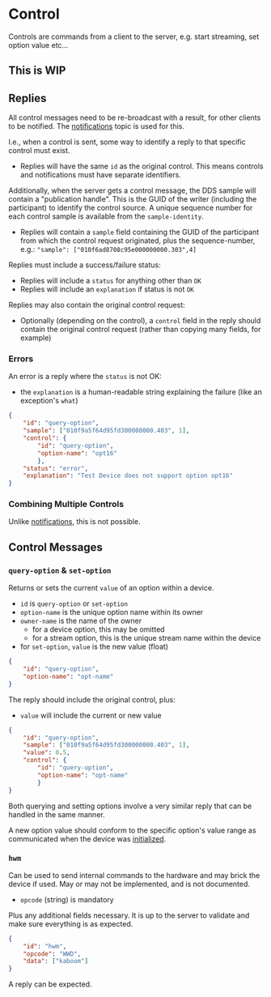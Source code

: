
# Control

Controls are commands from a client to the server, e.g. start streaming, set option value etc...

## This is WIP


## Replies

All control messages need to be re-broadcast with a result, for other clients to be notified. The [notifications](notifications.md) topic is used for this.

I.e., when a control is sent, some way to identify a reply to that specific control must exist.

- Replies will have the same `id` as the original control. This means controls and notifications must have separate identifiers.

Additionally, when the server gets a control message, the DDS sample will contain a "publication handle". This is the GUID of the writer (including the participant) to identify the control source. A unique sequence number for each control sample is available from the `sample-identity`.

- Replies will contain a `sample` field containing the GUID of the participant from which the control request originated, plus the sequence-number, e.g.: `"sample": ["010f6ad8708c95e000000000.303",4]`

Replies must include a success/failure status:

- Replies will include a `status` for anything other than `OK`
- Replies will include an `explanation` if status is not `OK`

Replies may also contain the original control request:

- Optionally (depending on the control), a `control` field in the reply should contain the original control request (rather than copying many fields, for example)


### Errors

An error is a reply where the `status` is not OK:

- the `explanation` is a human-readable string explaining the failure (like an exception's `what`)

```JSON
{
    "id": "query-option",
    "sample": ["010f9a5f64d95fd300000000.403", 1],
    "control": {
        "id": "query-option",
        "option-name": "opt16"
        },
    "status": "error",
    "explanation": "Test Device does not support option opt16"
}
```


### Combining Multiple Controls

Unlike [notifications](notifications.md), this is not possible.


## Control Messages

### `query-option` & `set-option`

Returns or sets the current `value` of an option within a device.

- `id` is `query-option` or `set-option`
- `option-name` is the unique option name within its owner
- `owner-name` is the name of the owner
    - for a device option, this may be omitted
    - for a stream option, this is the unique stream name within the device
- for `set-option`, `value` is the new value (float)

```JSON
{
    "id": "query-option",
    "option-name": "opt-name"
}
```

The reply should include the original control, plus:

- `value` will include the current or new value

```JSON
{
    "id": "query-option",
    "sample": ["010f9a5f64d95fd300000000.403", 1],
    "value": 0.5,
    "control": {
        "id": "query-option",
        "option-name": "opt-name"
        }
}
```

Both querying and setting options involve a very similar reply that can be handled in the same manner.

A new option value should conform to the specific option's value range as communicated when the device was [initialized](initialization.md).


### `hwm`

Can be used to send internal commands to the hardware and may brick the device if used. May or may not be implemented, and is not documented.

* `opcode` (string) is mandatory

Plus any additional fields necessary. It is up to the server to validate and make sure everything is as expected.

```JSON
{
    "id": "hwm",
    "opcode": "WWD",
    "data": ["kaboom"]
}
```

A reply can be expected.
